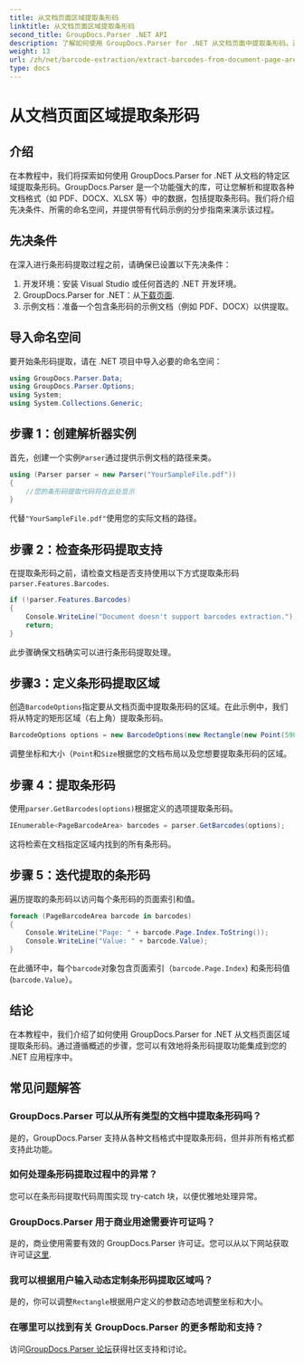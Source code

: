 ```yaml
---
title: 从文档页面区域提取条形码
linktitle: 从文档页面区域提取条形码
second_title: GroupDocs.Parser .NET API
description: 了解如何使用 GroupDocs.Parser for .NET 从文档页面中提取条形码。通过本分步教程增强您的文档处理能力。
weight: 13
url: /zh/net/barcode-extraction/extract-barcodes-from-document-page-area/
type: docs
---
```

# 从文档页面区域提取条形码

## 介绍
在本教程中，我们将探索如何使用 GroupDocs.Parser for .NET 从文档的特定区域提取条形码。GroupDocs.Parser 是一个功能强大的库，可让您解析和提取各种文档格式（如 PDF、DOCX、XLSX 等）中的数据，包括提取条形码。我们将介绍先决条件、所需的命名空间，并提供带有代码示例的分步指南来演示该过程。
## 先决条件
在深入进行条形码提取过程之前，请确保已设置以下先决条件：
1. 开发环境：安装 Visual Studio 或任何首选的 .NET 开发环境。
2.  GroupDocs.Parser for .NET：从[下载页面](https://releases.groupdocs.com/parser/net/).
3. 示例文档：准备一个包含条形码的示例文档（例如 PDF、DOCX）以供提取。

## 导入命名空间
要开始条形码提取，请在 .NET 项目中导入必要的命名空间：
```csharp
using GroupDocs.Parser.Data;
using GroupDocs.Parser.Options;
using System;
using System.Collections.Generic;
```
## 步骤 1：创建解析器实例
首先，创建一个实例`Parser`通过提供示例文档的路径来类。
```csharp
using (Parser parser = new Parser("YourSampleFile.pdf"))
{
    //您的条形码提取代码将在此处显示
}
```
代替`"YourSampleFile.pdf"`使用您的实际文档的路径。
## 步骤 2：检查条形码提取支持
在提取条形码之前，请检查文档是否支持使用以下方式提取条形码`parser.Features.Barcodes`.
```csharp
if (!parser.Features.Barcodes)
{
    Console.WriteLine("Document doesn't support barcodes extraction.");
    return;
}
```
此步骤确保文档确实可以进行条形码提取处理。
## 步骤3：定义条形码提取区域
创造`BarcodeOptions`指定要从文档页面中提取条形码的区域。在此示例中，我们将从特定的矩形区域（右上角）提取条形码。
```csharp
BarcodeOptions options = new BarcodeOptions(new Rectangle(new Point(590, 80), new Size(150, 150)));
```
调整坐标和大小（`Point`和`Size`根据您的文档布局以及您想要提取条形码的区域。
## 步骤 4：提取条形码
使用`parser.GetBarcodes(options)`根据定义的选项提取条形码。
```csharp
IEnumerable<PageBarcodeArea> barcodes = parser.GetBarcodes(options);
```
这将检索在文档指定区域内找到的所有条形码。
## 步骤 5：迭代提取的条形码
遍历提取的条形码以访问每个条形码的页面索引和值。
```csharp
foreach (PageBarcodeArea barcode in barcodes)
{
    Console.WriteLine("Page: " + barcode.Page.Index.ToString());
    Console.WriteLine("Value: " + barcode.Value);
}
```
在此循环中，每个`barcode`对象包含页面索引（`barcode.Page.Index`) 和条形码值 (`barcode.Value`）。

## 结论
在本教程中，我们介绍了如何使用 GroupDocs.Parser for .NET 从文档页面区域提取条形码。通过遵循概述的步骤，您可以有效地将条形码提取功能集成到您的 .NET 应用程序中。

## 常见问题解答
### GroupDocs.Parser 可以从所有类型的文档中提取条形码吗？
是的，GroupDocs.Parser 支持从各种文档格式中提取条形码，但并非所有格式都支持此功能。
### 如何处理条形码提取过程中的异常？
您可以在条形码提取代码周围实现 try-catch 块，以便优雅地处理异常。
### GroupDocs.Parser 用于商业用途需要许可证吗？
是的，商业使用需要有效的 GroupDocs.Parser 许可证。您可以从以下网站获取许可证[这里](https://purchase.groupdocs.com/buy).
### 我可以根据用户输入动态定制条形码提取区域吗？
是的，你可以调整`Rectangle`根据用户定义的参数动态地调整坐标和大小。
### 在哪里可以找到有关 GroupDocs.Parser 的更多帮助和支持？
访问[GroupDocs.Parser 论坛](https://forum.groupdocs.com/c/parser/17)获得社区支持和讨论。